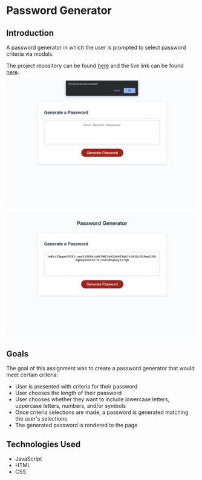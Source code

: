 # Password Generator

## Introduction
A password generator in which the user is prompted to select password criteria via modals. 

The project repository can be found [here](https://github.com/graycodesnu/password_generator) and the live link can be found [here](https://graycodesnu.github.io/password_generator/).

![screenshot](./finalprompt.png)

![screenshot](./final.png)

## Goals 
The goal of this assignment was to create a password generator that would meet certain criteria:

+ User is presented with criteria for their password 
+ User chooses the length of their password 
+ User chooses whether they want to include lowercase letters, uppercase letters, numbers, and/or symbols
+ Once criteria selections are made, a password is generated matching the user's selections
+ The generated password is rendered to the page

## Technologies Used
* JavaScript
* HTML
* CSS 